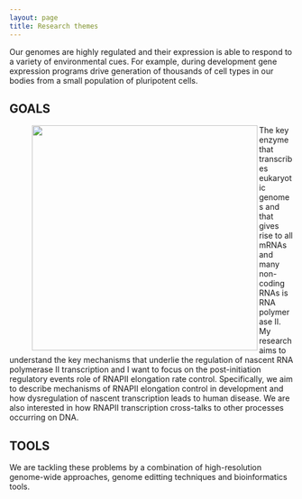 ```yaml
---
layout: page
title: Research themes
---
```





Our genomes are highly regulated and their expression is able to respond to a variety of environmental cues. For example, during development gene expression programs drive generation of thousands of cell types in our bodies from a small population of pluripotent cells. 

## GOALS
<figure class="half">
<img src="https://user-images.githubusercontent.com/23424217/159682152-34235b7f-0b20-4fae-bfab-9a2fe02639ff.png" width="400" align="left">
</figure>


The key enzyme that transcribes eukaryotic genomes and that gives rise to all mRNAs and many non-coding RNAs is RNA polymerase II. 
My research aims to understand the key mechanisms that underlie the regulation of nascent RNA polymerase II transcription and I want to focus on the post-initiation regulatory events role of RNAPII elongation rate control. Specifically, we aim to describe mechanisms of RNAPII elongation control in development and how dysregulation of nascent transcription leads to human disease. We are also interested in how RNAPII transcription cross-talks to other processes occurring on DNA. 



## TOOLS
We are tackling these problems by a combination of high-resolution genome-wide approaches, genome editting techniques and bioinformatics tools. 
